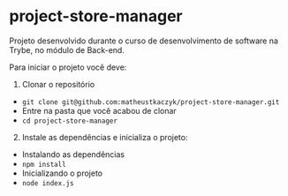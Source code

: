 # project-store-manager
Projeto desenvolvido durante o curso de desenvolvimento de software na Trybe, no módulo de Back-end.

Para iniciar o projeto você deve:
1. Clonar o repositório
* `git clone git@github.com:matheustkaczyk/project-store-manager.git`
* Entre na pasta que você acabou de clonar
* `cd project-store-manager`

2. Instale as dependências e inicializa o projeto:
* Instalando as dependências
* `npm install`
* Inicializando o projeto
* `node index.js`
